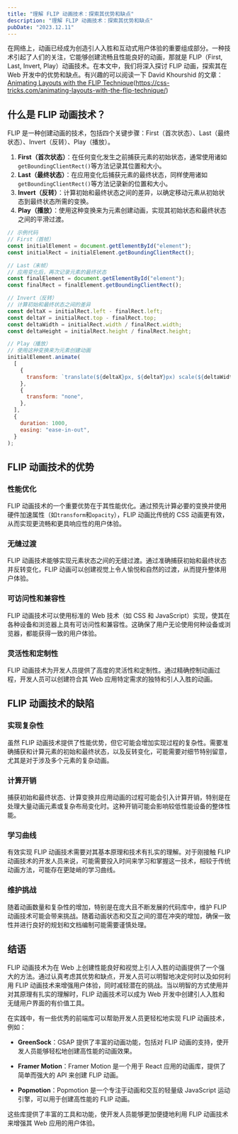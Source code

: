 ```yaml
---
title: "理解 FLIP 动画技术：探索其优势和缺点"
description: "理解 FLIP 动画技术：探索其优势和缺点"
pubDate: "2023.12.11"
---
```


在网络上，动画已经成为创造引人入胜和互动式用户体验的重要组成部分。一种技术引起了人们的关注，它能够创建流畅且性能良好的动画，那就是 FLIP（First, Last, Invert, Play）动画技术。在本文中，我们将深入探讨 FLIP 动画，探索其在 Web 开发中的优势和缺点。有兴趣的可以阅读一下 David Khourshid 的文章：[Animating Layouts with the FLIP Technique](https://css-tricks.com/animating-layouts-with-the-flip-technique/)(https://css-tricks.com/animating-layouts-with-the-flip-technique/)

## 什么是 FLIP 动画技术？

FLIP 是一种创建动画的技术，包括四个关键步骤：First（首次状态）、Last（最终状态）、Invert（反转）、Play（播放）。

1. **First（首次状态）**：在任何变化发生之前捕获元素的初始状态，通常使用诸如`getBoundingClientRect()`等方法记录其位置和大小。
2. **Last（最终状态）**：在应用变化后捕获元素的最终状态，同样使用诸如`getBoundingClientRect()`等方法记录新的位置和大小。
3. **Invert（反转）**：计算初始和最终状态之间的差异，以确定移动元素从初始状态到最终状态所需的变换。
4. **Play（播放）**：使用这种变换来为元素创建动画，实现其初始状态和最终状态之间的平滑过渡。

```javascript
// 示例代码
// First（首帧）
const initialElement = document.getElementById("element");
const initialRect = initialElement.getBoundingClientRect();

// Last（末帧）
// 应用变化后，再次记录元素的最终状态
const finalElement = document.getElementById("element");
const finalRect = finalElement.getBoundingClientRect();

// Invert（反转）
// 计算初始和最终状态之间的差异
const deltaX = initialRect.left - finalRect.left;
const deltaY = initialRect.top - finalRect.top;
const deltaWidth = initialRect.width / finalRect.width;
const deltaHeight = initialRect.height / finalRect.height;

// Play（播放）
// 使用这种变换来为元素创建动画
initialElement.animate(
  [
    {
      transform: `translate(${deltaX}px, ${deltaY}px) scale(${deltaWidth}, ${deltaHeight})`,
    },
    {
      transform: "none",
    },
  ],
  {
    duration: 1000,
    easing: "ease-in-out",
  }
);
```

## FLIP 动画技术的优势

### 性能优化

FLIP 动画技术的一个重要优势在于其性能优化。通过预先计算必要的变换并使用硬件加速属性（如`transform`和`opacity`），FLIP 动画比传统的 CSS 动画更有效，从而实现更流畅和更具响应性的用户体验。

### 无缝过渡

FLIP 动画技术能够实现元素状态之间的无缝过渡。通过准确捕获初始和最终状态并反转变化，FLIP 动画可以创建视觉上令人愉悦和自然的过渡，从而提升整体用户体验。

### 可访问性和兼容性

FLIP 动画技术可以使用标准的 Web 技术（如 CSS 和 JavaScript）实现，使其在各种设备和浏览器上具有可访问性和兼容性。这确保了用户无论使用何种设备或浏览器，都能获得一致的用户体验。

### 灵活性和定制性

FLIP 动画技术为开发人员提供了高度的灵活性和定制性。通过精确控制动画过程，开发人员可以创建符合其 Web 应用特定需求的独特和引人入胜的动画。

## FLIP 动画技术的缺陷

### 实现复杂性

虽然 FLIP 动画技术提供了性能优势，但它可能会增加实现过程的复杂性。需要准确捕获和计算元素的初始和最终状态，以及反转变化，可能需要对细节特别留意，尤其是对于涉及多个元素的复杂动画。

### 计算开销

捕获初始和最终状态、计算变换并应用动画的过程可能会引入计算开销，特别是在处理大量动画元素或复杂布局变化时。这种开销可能会影响较低性能设备的整体性能。

### 学习曲线

有效实现 FLIP 动画技术需要对其基本原理和技术有扎实的理解。对于刚接触 FLIP 动画技术的开发人员来说，可能需要投入时间来学习和掌握这一技术，相较于传统动画方法，可能存在更陡峭的学习曲线。

### 维护挑战

随着动画数量和复杂性的增加，特别是在庞大且不断发展的代码库中，维护 FLIP 动画技术可能会带来挑战。随着动画状态和交互之间的潜在冲突的增加，确保一致性并进行良好的规划和文档编制可能需要谨慎处理。

## 结语

FLIP 动画技术为在 Web 上创建性能良好和视觉上引人入胜的动画提供了一个强大的方法。通过认真考虑其优势和缺点，开发人员可以明智地决定何时以及如何利用 FLIP 动画技术来增强用户体验，同时减轻潜在的挑战。当以明智的方式使用并对其原理有扎实的理解时，FLIP 动画技术可以成为 Web 开发中创建引人入胜和无缝用户界面的有价值工具。

在实践中，有一些优秀的前端库可以帮助开发人员更轻松地实现 FLIP 动画技术，例如：

- **GreenSock**：GSAP 提供了丰富的动画功能，包括对 FLIP 动画的支持，使开发人员能够轻松地创建高性能的动画效果。

- **Framer Motion**：Framer Motion 是一个用于 React 应用的动画库，提供了简单而强大的 API 来创建 FLIP 动画。

- **Popmotion**：Popmotion 是一个专注于动画和交互的轻量级 JavaScript 运动引擎，可以用于创建高性能的 FLIP 动画。

这些库提供了丰富的工具和功能，使开发人员能够更加便捷地利用 FLIP 动画技术来增强其 Web 应用的用户体验。
